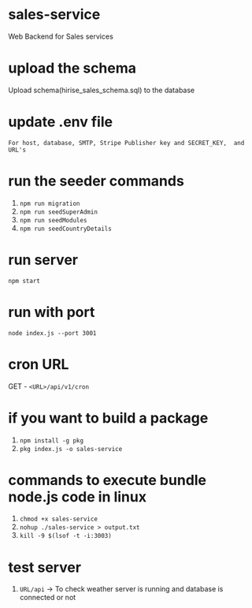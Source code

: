 # sales-service
Web Backend for Sales services

# upload the schema
Upload schema(hirise_sales_schema.sql) to the database

# update .env file
`For host, database, SMTP, Stripe Publisher key and SECRET_KEY,  and URL's`

# run the seeder commands
1. `npm run migration`
2. `npm run seedSuperAdmin`
3. `npm run seedModules`
4. `npm run seedCountryDetails`

# run server
`npm start`

# run with port
`node index.js --port 3001`

# cron URL
GET - `<URL>/api/v1/cron`

# if you want to build a package
1. `npm install -g pkg`
2. `pkg index.js -o sales-service`

# commands to execute bundle node.js code in linux
1. `chmod +x sales-service`
2. `nohup ./sales-service > output.txt`
3. `kill -9 $(lsof -t -i:3003)`

# test server
1. `URL/api` -> To check weather server is running and database is connected or not
